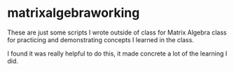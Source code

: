 # matrixalgebraworking
These are just some scripts I wrote outside of class for Matrix Algebra class for practicing and demonstrating concepts I learned in the class.

I found it was really helpful to do this, it made concrete a lot of the learning I did.
